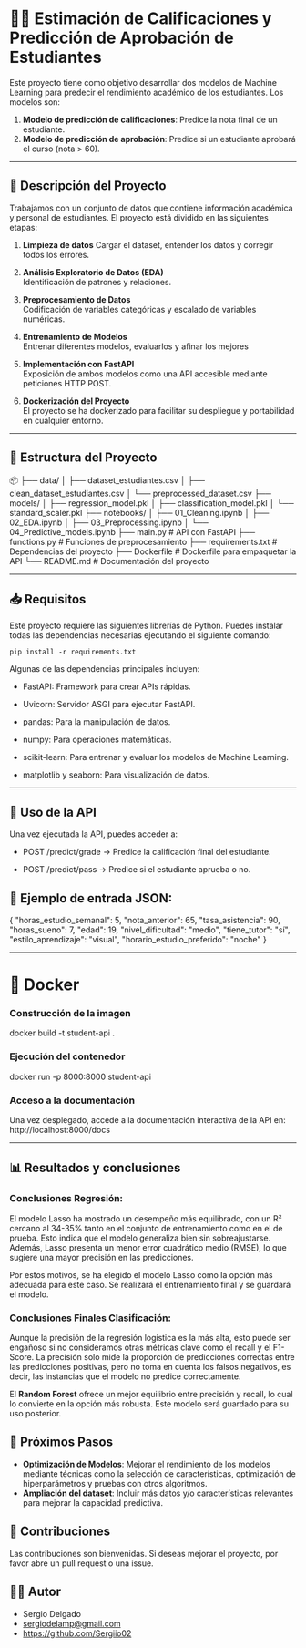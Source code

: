 # 👨‍🎓 Estimación de Calificaciones y Predicción de Aprobación de Estudiantes

Este proyecto tiene como objetivo desarrollar dos modelos de Machine Learning para predecir el rendimiento académico de los estudiantes. Los modelos son:

1. **Modelo de predicción de calificaciones**: Predice la nota final de un estudiante.
2. **Modelo de predicción de aprobación**: Predice si un estudiante aprobará el curso (nota > 60).

---

## 📝 Descripción del Proyecto

Trabajamos con un conjunto de datos que contiene información académica y personal de estudiantes. El proyecto está dividido en las siguientes etapas:

1. **Limpieza de datos**
    Cargar el dataset, entender los datos y corregir todos los errores.

2. **Análisis Exploratorio de Datos (EDA)**  
   Identificación de patrones y relaciones.

3. **Preprocesamiento de Datos**  
   Codificación de variables categóricas y escalado de variables numéricas.

4. **Entrenamiento de Modelos**  
   Entrenar diferentes modelos, evaluarlos y afinar los mejores 

5. **Implementación con FastAPI**  
   Exposición de ambos modelos como una API accesible mediante peticiones HTTP POST.

6. **Dockerización del Proyecto**  
   El proyecto se ha dockerizado para facilitar su despliegue y portabilidad en cualquier entorno.

---

## 📂 Estructura del Proyecto


📦 
├── data/
│   ├── dataset_estudiantes.csv
│   ├── clean_dataset_estudiantes.csv
│   └── preprocessed_dataset.csv
├── models/
│   ├── regression_model.pkl
│   ├── classification_model.pkl
│   └── standard_scaler.pkl
├── notebooks/
│   ├── 01_Cleaning.ipynb
│   ├── 02_EDA.ipynb
│   ├── 03_Preprocessing.ipynb
│   └── 04_Predictive_models.ipynb
├── main.py                     # API con FastAPI
├── functions.py               # Funciones de preprocesamiento
├── requirements.txt           # Dependencias del proyecto
├── Dockerfile                 # Dockerfile para empaquetar la API
└── README.md                  # Documentación del proyecto

---

## 📥 Requisitos

Este proyecto requiere las siguientes librerías de Python. Puedes instalar todas las dependencias necesarias ejecutando el siguiente comando:

``pip install -r requirements.txt``

Algunas de las dependencias principales incluyen:

- FastAPI: Framework para crear APIs rápidas.

- Uvicorn: Servidor ASGI para ejecutar FastAPI.

- pandas: Para la manipulación de datos.

- numpy: Para operaciones matemáticas.

- scikit-learn: Para entrenar y evaluar los modelos de Machine Learning.

- matplotlib y seaborn: Para visualización de datos.

---

## 🚀 Uso de la API

Una vez ejecutada la API, puedes acceder a:

- POST /predict/grade → Predice la calificación final del estudiante.

- POST /predict/pass → Predice si el estudiante aprueba o no.

## 🧪 Ejemplo de entrada JSON:

{
  "horas_estudio_semanal": 5,
  "nota_anterior": 65,
  "tasa_asistencia": 90,
  "horas_sueno": 7,
  "edad": 19,
  "nivel_dificultad": "medio",
  "tiene_tutor": "sí",
  "estilo_aprendizaje": "visual",
  "horario_estudio_preferido": "noche"
}

---

# 🐳 Docker

### Construcción de la imagen

docker build -t student-api .

### Ejecución del contenedor

docker run -p 8000:8000 student-api

### Acceso a la documentación

Una vez desplegado, accede a la documentación interactiva de la API en:
http://localhost:8000/docs

---

## 📊 Resultados y conclusiones

### Conclusiones Regresión:
El modelo Lasso ha mostrado un desempeño más equilibrado, con un R² cercano al 34-35% tanto en el conjunto de entrenamiento como en el de prueba. Esto indica que el modelo generaliza bien sin sobreajustarse. Además, Lasso presenta un menor error cuadrático medio (RMSE), lo que sugiere una mayor precisión en las predicciones.

Por estos motivos, se ha elegido el modelo Lasso como la opción más adecuada para este caso. Se realizará el entrenamiento final y se guardará el modelo.

### Conclusiones Finales Clasificación:
Aunque la precisión de la regresión logística es la más alta, esto puede ser engañoso si no consideramos otras métricas clave como el recall y el F1-Score. La precisión solo mide la proporción de predicciones correctas entre las predicciones positivas, pero no toma en cuenta los falsos negativos, es decir, las instancias que el modelo no predice correctamente.

El **Random Forest** ofrece un mejor equilibrio entre precisión y recall, lo cual lo convierte en la opción más robusta. Este modelo será guardado para su uso posterior.


## 📌 Próximos Pasos

- **Optimización de Modelos**: Mejorar el rendimiento de los modelos mediante técnicas como la selección de características, optimización de hiperparámetros y pruebas con otros algoritmos.
- **Ampliación del dataset**: Incluir más datos y/o características relevantes para mejorar la capacidad predictiva.


## 🤝 Contribuciones

Las contribuciones son bienvenidas. Si deseas mejorar el proyecto, por favor abre un pull request o una issue.

## 👨‍💻 Autor

- Sergio Delgado
- sergiodelamp@gmail.com
- https://github.com/Sergiio02

